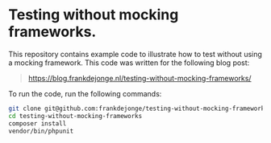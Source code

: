 # Testing without mocking frameworks.

This repository contains example code to illustrate how to test without using
a mocking framework. This code was written for the following blog post:

> https://blog.frankdejonge.nl/testing-without-mocking-frameworks/

To run the code, run the following commands:

```bash
git clone git@github.com:frankdejonge/testing-without-mocking-frameworks.git
cd testing-without-mocking-frameworks
composer install
vendor/bin/phpunit
```
